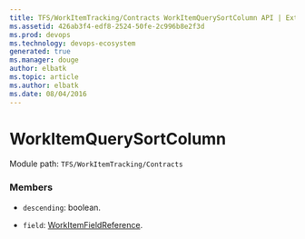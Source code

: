 ```yaml
---
title: TFS/WorkItemTracking/Contracts WorkItemQuerySortColumn API | Extensions for Visual Studio Team Services
ms.assetid: 426ab3f4-edf8-2524-50fe-2c996b8e2f3d
ms.prod: devops
ms.technology: devops-ecosystem
generated: true
ms.manager: douge
author: elbatk
ms.topic: article
ms.author: elbatk
ms.date: 08/04/2016
---
```


# WorkItemQuerySortColumn

Module path: `TFS/WorkItemTracking/Contracts`


### Members

* `descending`: boolean. 

* `field`: [WorkItemFieldReference](../../../TFS/WorkItemTracking/Contracts/WorkItemFieldReference.md). 

